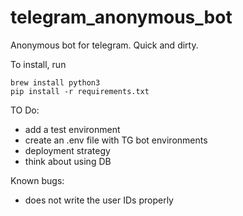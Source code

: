 # telegram_anonymous_bot
Anonymous bot for telegram. Quick and dirty. 

To install, run
```
brew install python3
pip install -r requirements.txt
```

TO Do:
- add a test environment
- create an .env file with TG bot environments
- deployment strategy
- think about using DB

Known bugs:
- does not write the user IDs properly
